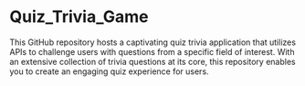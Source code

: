 # Quiz_Trivia_Game
This GitHub repository hosts a captivating quiz trivia application that utilizes APIs to challenge users with questions from a specific field of interest. With an extensive collection of trivia questions at its core, this repository enables you to create an engaging quiz experience for users.
